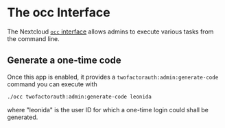 # The occ Interface

The Nextcloud [`occ` interface](https://docs.nextcloud.com/server/14/admin_manual/configuration_server/occ_command.html) allows admins to execute various tasks
from the command line. 

## Generate a one-time code

Once this app is enabled, it provides a `twofactorauth:admin:generate-code` command you can execute with

```bash
./occ twofactorauth:admin:generate-code leonida
```

where "leonida" is the user ID for which a one-time login could shall be generated.
